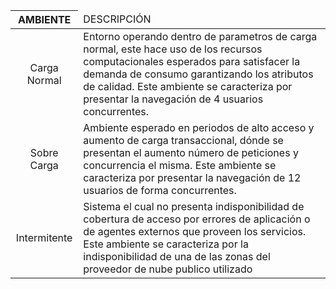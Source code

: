 <table>
   <thead>
      <tr>
         <th rowspan=2>AMBIENTE</th>
         <td colspan=2 align="left">DESCRIPCIÓN</td>
      </tr>
   </thead>
   <tbody>
      <tr>
         <td align="center">Carga Normal</td>
         <td colspan=2>Entorno operando dentro de parametros de carga normal, este hace uso de los recursos computacionales esperados para satisfacer la demanda de consumo garantizando los atributos de calidad. Este ambiente se caracteriza por presentar la navegación de 4 usuarios concurrentes.</td>
      </tr>
      <tr>
         <td align="center">Sobre Carga</td>
         <td colspan=2>Ambiente esperado en periodos de alto acceso y aumento de carga transaccional, dónde se presentan el aumento número de peticiones y concurrencia el misma. Este ambiente se caracteriza por presentar la navegación de 12 usuarios de forma concurrentes.</td>
      </tr>
      <tr>
         <td align="center">Intermitente</td>
         <td colspan=2>Sistema el cual no presenta indisponibilidad de cobertura de acceso por errores de aplicación o de agentes externos que proveen los servicios. Este ambiente se caracteriza por la indisponibilidad de una de las zonas del proveedor de nube publico utilizado</td>
      </tr>
   </tbody>
</table>
